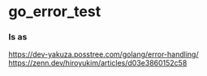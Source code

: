 # go_error_test

### Is as
https://dev-yakuza.posstree.com/golang/error-handling/<br>
https://zenn.dev/hiroyukim/articles/d03e3860152c58
